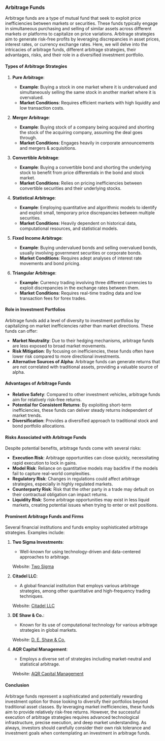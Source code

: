 ### Arbitrage Funds

Arbitrage funds are a type of mutual fund that seek to exploit price inefficiencies between markets or securities. These funds typically engage in simultaneous purchasing and selling of similar assets across different markets or platforms to capitalize on price variations. Arbitrage strategies aim to generate risk-free profits by leveraging discrepancies in asset prices, interest rates, or currency exchange rates. Here, we will delve into the intricacies of arbitrage funds, different arbitrage strategies, their advantages, risks, and their role in a diversified investment portfolio.

#### Types of Arbitrage Strategies

1. **Pure Arbitrage**:
   * **Example**: Buying a stock in one market where it is undervalued and simultaneously selling the same stock in another market where it is overvalued. 
   * **Market Conditions**: Requires efficient markets with high liquidity and low transaction costs.
   
2. **Merger Arbitrage**:
   * **Example**: Buying stock of a company being acquired and shorting the stock of the acquiring company, assuming the deal goes through.
   * **Market Conditions**: Engages heavily in corporate announcements and mergers & acquisitions.
   
3. **Convertible Arbitrage**:
   * **Example**: Buying a convertible bond and shorting the underlying stock to benefit from price differentials in the bond and stock market.
   * **Market Conditions**: Relies on pricing inefficiencies between convertible securities and their underlying stocks.

4. **Statistical Arbitrage**:
   * **Example**: Employing quantitative and algorithmic models to identify and exploit small, temporary price discrepancies between multiple securities.
   * **Market Conditions**: Heavily dependent on historical data, computational resources, and statistical models.
   
5. **Fixed Income Arbitrage**:
   * **Example**: Buying undervalued bonds and selling overvalued bonds, usually involving government securities or corporate bonds.
   * **Market Conditions**: Requires adept analyses of interest rate movements and bond pricing.

6. **Triangular Arbitrage**:
   * **Example**: Currency trading involving three different currencies to exploit discrepancies in the exchange rates between them.
   * **Market Conditions**: Requires real-time trading data and low transaction fees for forex trades.

#### Role in Investment Portfolios

Arbitrage funds add a level of diversity to investment portfolios by capitalizing on market inefficiencies rather than market directions. These funds can offer:

* **Market Neutrality**: Due to their hedging mechanisms, arbitrage funds are less exposed to broad market movements.
* **Risk Mitigation**: By focusing on inefficiencies, these funds often have lower risk compared to more directional investments.
* **Alternative Sources of Alpha**: Arbitrage funds can generate returns that are not correlated with traditional assets, providing a valuable source of alpha.

#### Advantages of Arbitrage Funds

* **Relative Safety**: Compared to other investment vehicles, arbitrage funds aim for relatively risk-free returns.
* **Potential for Consistent Returns**: By exploiting short-term inefficiencies, these funds can deliver steady returns independent of market trends.
* **Diversification**: Provides a diversified approach to traditional stock and bond portfolio allocations.

#### Risks Associated with Arbitrage Funds

Despite potential benefits, arbitrage funds come with several risks:

* **Execution Risk**: Arbitrage opportunities can close quickly, necessitating rapid execution to lock in gains.
* **Model Risk**: Reliance on quantitative models may backfire if the models fail to capture real-world complexities.
* **Regulatory Risk**: Changes in regulations could affect arbitrage strategies, especially in highly regulated markets.
* **Counterparty Risk**: Risk that the other party in a trade may default on their contractual obligation can impact returns.
* **Liquidity Risk**: Some arbitrage opportunities may exist in less liquid markets, creating potential issues when trying to enter or exit positions.

#### Prominent Arbitrage Funds and Firms

Several financial institutions and funds employ sophisticated arbitrage strategies. Examples include:

1. **Two Sigma Investments**:
   * Well-known for using technology-driven and data-centered approaches to arbitrage.

   Website: [Two Sigma](https://www.twosigma.com)

2. **Citadel LLC**:
   * A global financial institution that employs various arbitrage strategies, among other quantitative and high-frequency trading techniques.

   Website: [Citadel LLC](https://www.citadel.com)

3. **DE Shaw & Co.**:
   * Known for its use of computational technology for various arbitrage strategies in global markets.

   Website: [D. E. Shaw & Co.](https://www.deshaw.com)

4. **AQR Capital Management**:
   * Employs a diverse set of strategies including market-neutral and statistical arbitrage.

   Website: [AQR Capital Management](https://www.aqr.com/)

#### Conclusion

Arbitrage funds represent a sophisticated and potentially rewarding investment option for those looking to diversify their portfolios beyond traditional asset classes. By leveraging market inefficiencies, these funds aim to provide relatively risk-free returns. However, the successful execution of arbitrage strategies requires advanced technological infrastructure, precise execution, and deep market understanding. As always, investors should carefully consider their own risk tolerance and investment goals when contemplating an investment in arbitrage funds.
